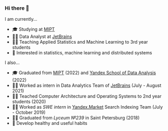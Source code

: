 ### Hi there 👋

<!--
**evgenabramov/evgenabramov** is a ✨ _special_ ✨ repository because its `README.md` (this file) appears on your GitHub profile.

Here are some ideas to get you started:

- 🔭 I’m currently working on ...
- 🌱 I’m currently learning ...
- 👯 I’m looking to collaborate on ...
- 🤔 I’m looking for help with ...
- 💬 Ask me about ...
- 📫 How to reach me: ...
- 😄 Pronouns: ...
- ⚡ Fun fact: ...
-->

I am currently...
- 🎓 Studying at [MIPT](https://mipt.ru/english/)
- 👨‍💻 Data Analyst at [JetBrains](https://www.jetbrains.com/)
- 👨‍🏫 Teaching Applied Statistics and Machine Learning to 3rd year students
- 🤠 Interested in statistics, machine learning and distributed systems

I also...
- 🎓 Graduated from [MIPT](https://mipt.ru/english/) (2022) and [Yandex School of Data Analysis](https://yandexdataschool.com/) (2022)
- 👨‍💻 Worked as intern in Data Analytics Team of [JetBrains](https://www.jetbrains.com/) (July - August 2021)
- 👨‍🏫 Teached Computer Architecture and Operating Systems to 2nd year students (2020)
- 👨‍💻 Worked as *SWE intern* in [Yandex.Market](https://market.yandex.ru) Search Indexing Team (July - October 2019)
- 👨‍🎓 Graduated from *Lyceum №239* in Saint Petersburg (2018)
- 🌱 Develop healthy and useful habits
